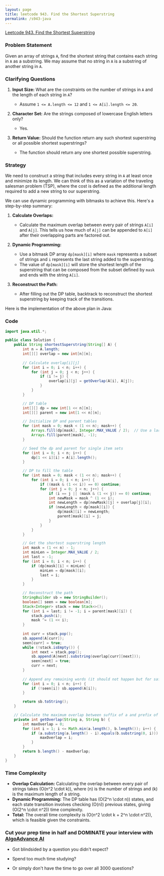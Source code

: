 ```yaml
---
layout: page
title: leetcode 943. Find the Shortest Superstring
permalink: /s943-java
---
```

[Leetcode 943. Find the Shortest Superstring](https://algoadvance.github.io/algoadvance/l943)
### Problem Statement

Given an array of strings `A`, find the shortest string that contains each string in `A` as a substring. We may assume that no string in `A` is a substring of another string in `A`.

### Clarifying Questions

1. **Input Size:** What are the constraints on the number of strings in `A` and the length of each string in `A`?
   - Assume `1 <= A.length <= 12` and `1 <= A[i].length <= 20`.

2. **Character Set:** Are the strings composed of lowercase English letters only?
   - Yes.

3. **Return Value:** Should the function return any such shortest superstring or all possible shortest superstrings?
   - The function should return any one shortest possible superstring.

### Strategy

We need to construct a string that includes every string in `A` at least once and minimize its length. We can think of this as a variation of the traveling salesman problem (TSP), where the cost is defined as the additional length required to add a new string to our superstring. 

We can use dynamic programming with bitmasks to achieve this. Here's a step-by-step summary:

1. **Calculate Overlaps:**
   - Calculate the maximum overlap between every pair of strings `A[i]` and `A[j]`. This tells us how much of `A[j]` can be appended to `A[i]` after their overlapping parts are factored out.

2. **Dynamic Programming:**
   - Use a bitmask DP array `dp[mask][i]` where `mask` represents a subset of strings and `i` represents the last string added to the superstring.
   - The value of `dp[mask][i]` will store the shortest length of the superstring that can be composed from the subset defined by `mask` and ends with the string `A[i]`.

3. **Reconstruct the Path:**
   - After filling out the DP table, backtrack to reconstruct the shortest superstring by keeping track of the transitions.

Here is the implementation of the above plan in Java:

### Code

```java
import java.util.*;

public class Solution {
    public String shortestSuperstring(String[] A) {
        int n = A.length;
        int[][] overlap = new int[n][n];
        
        // Calculate overlap[i][j]
        for (int i = 0; i < n; i++) {
            for (int j = 0; j < n; j++) {
                if (i != j) {
                    overlap[i][j] = getOverlap(A[i], A[j]);
                }
            }
        }

        // DP table
        int[][] dp = new int[1 << n][n];
        int[][] parent = new int[1 << n][n];

        // Initialize DP and parent tables
        for (int mask = 0; mask < (1 << n); mask++) {
            Arrays.fill(dp[mask], Integer.MAX_VALUE / 2);  // Use a large value to initialize
            Arrays.fill(parent[mask], -1);
        }

        // Seed the dp and parent for single item sets
        for (int i = 0; i < n; i++) {
            dp[1 << i][i] = A[i].length();
        }

        // DP to fill the table
        for (int mask = 0; mask < (1 << n); mask++) {
            for (int i = 0; i < n; i++) {
                if ((mask & (1 << i)) == 0) continue;
                for (int j = 0; j < n; j++) {
                    if (i == j || (mask & (1 << j)) == 0) continue;
                    int newMask = mask ^ (1 << i);
                    int newLength = dp[newMask][j] + overlap[j][i];
                    if (newLength < dp[mask][i]) {
                        dp[mask][i] = newLength;
                        parent[mask][i] = j;
                    }
                }
            }
        }

        // Get the shortest superstring length
        int mask = (1 << n) - 1;
        int minLen = Integer.MAX_VALUE / 2;
        int last = -1;
        for (int i = 0; i < n; i++) {
            if (dp[mask][i] < minLen) {
                minLen = dp[mask][i];
                last = i;
            }
        }

        // Reconstruct the path
        StringBuilder sb = new StringBuilder();
        boolean[] seen = new boolean[n];
        Stack<Integer> stack = new Stack<>();
        for (int i = last; i != -1; i = parent[mask][i]) {
            stack.push(i);
            mask ^= (1 << i);
        }
        
        int curr = stack.pop();
        sb.append(A[curr]);
        seen[curr] = true;
        while (!stack.isEmpty()) {
            int next = stack.pop();
            sb.append(A[next].substring(overlap[curr][next]));
            seen[next] = true;
            curr = next;
        }
        
        // Append any remaining words (it should not happen but for safety)
        for (int i = 0; i < n; i++) {
            if (!seen[i]) sb.append(A[i]);
        }

        return sb.toString();
    }

    // Calculate the maximum overlap between suffix of a and prefix of b
    private int getOverlap(String a, String b) {
        int maxOverlap = 0;
        for (int i = 1; i <= Math.min(a.length(), b.length()); i++) {
            if (a.substring(a.length() - i).equals(b.substring(0, i))) {
                maxOverlap = i;
            }
        }
        return b.length() - maxOverlap;
    }
}
```

### Time Complexity

- **Overlap Calculation:** Calculating the overlap between every pair of strings takes \(O(n^2 \cdot k)\), where \(n\) is the number of strings and \(k\) is the maximum length of a string.
- **Dynamic Programming:** The DP table has \(O(2^n \cdot n)\) states, and each state transition involves checking \(O(n)\) previous states, giving \(O(2^n \cdot n^2)\) time complexity.
- **Total:** The overall time complexity is \(O(n^2 \cdot k + 2^n \cdot n^2)\), which is feasible given the constraints.


### Cut your prep time in half and DOMINATE your interview with [AlgoAdvance AI](https://algoAdvance.com)

- Got blindsided by a question you didn't expect?

- Spend too much time studying?

- Or simply don't have the time to go over all 3000 questions?

